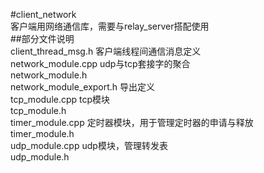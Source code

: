 #client_network  
客户端用网络通信库，需要与relay_server搭配使用   
##部分文件说明  
	client_thread_msg.h        客户端线程间通信消息定义  
    network_module.cpp         udp与tcp套接字的聚合  
    network_module.h  
    network_module_export.h    导出定义  
    tcp_module.cpp             tcp模块  
    tcp_module.h  
    timer_module.cpp           定时器模块，用于管理定时器的申请与释放  
    timer_module.h  
    udp_module.cpp             udp模块，管理转发表  
    udp_module.h  